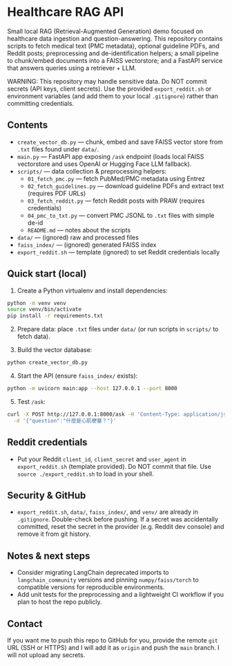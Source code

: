 # Healthcare RAG API

Small local RAG (Retrieval-Augmented Generation) demo focused on healthcare data ingestion and question-answering. This repository contains scripts to fetch medical text (PMC metadata), optional guideline PDFs, and Reddit posts; preprocessing and de-identification helpers; a small pipeline to chunk/embed documents into a FAISS vectorstore; and a FastAPI service that answers queries using a retriever + LLM.

WARNING: This repository may handle sensitive data. Do NOT commit secrets (API keys, client secrets). Use the provided `export_reddit.sh` or environment variables (and add them to your local `.gitignore`) rather than committing credentials.

## Contents
- `create_vector_db.py` — chunk, embed and save FAISS vector store from `.txt` files found under `data/`.
- `main.py` — FastAPI app exposing `/ask` endpoint (loads local FAISS vectorstore and uses OpenAI or Hugging Face LLM fallback).
- `scripts/` — data collection & preprocessing helpers:
  - `01_fetch_pmc.py` — fetch PubMed/PMC metadata using Entrez
  - `02_fetch_guidelines.py` — download guideline PDFs and extract text (requires PDF URLs)
  - `03_fetch_reddit.py` — fetch Reddit posts with PRAW (requires credentials)
  - `04_pmc_to_txt.py` — convert PMC JSONL to `.txt` files with simple de-id
  - `README.md` — notes about the scripts
- `data/` — (ignored) raw and processed files
- `faiss_index/` — (ignored) generated FAISS index
- `export_reddit.sh` — template (ignored) to set Reddit credentials locally

## Quick start (local)
1. Create a Python virtualenv and install dependencies:
```bash
python -m venv venv
source venv/bin/activate
pip install -r requirements.txt
```

2. Prepare data: place `.txt` files under `data/` (or run scripts in `scripts/` to fetch data).

3. Build the vector database:
```bash
python create_vector_db.py
```

4. Start the API (ensure `faiss_index/` exists):
```bash
python -m uvicorn main:app --host 127.0.0.1 --port 8000
```

5. Test `/ask`:
```bash
curl -X POST http://127.0.0.1:8000/ask -H 'Content-Type: application/json' \
  -d '{"question":"什麼是心肌梗塞？"}'
```

## Reddit credentials
- Put your Reddit `client_id`, `client_secret` and `user_agent` in `export_reddit.sh` (template provided). Do NOT commit that file. Use `source ./export_reddit.sh` to load in your shell.

## Security & GitHub
- `export_reddit.sh`, `data/`, `faiss_index/`, and `venv/` are already in `.gitignore`. Double-check before pushing. If a secret was accidentally committed, reset the secret in the provider (e.g. Reddit dev console) and remove it from git history.

## Notes & next steps
- Consider migrating LangChain deprecated imports to `langchain_community` versions and pinning `numpy/faiss/torch` to compatible versions for reproducible environments.
- Add unit tests for the preprocessing and a lightweight CI workflow if you plan to host the repo publicly.

## Contact
If you want me to push this repo to GitHub for you, provide the remote `git` URL (SSH or HTTPS) and I will add it as `origin` and push the `main` branch. I will not upload any secrets.
